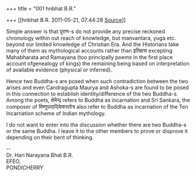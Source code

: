 +++
title = "001 hnbhat B.R."

+++
[[hnbhat B.R.	2011-05-21, 07:44:28 [Source](https://groups.google.com/g/bvparishat/c/GeSoi-zhKNs)]]



Simple answer is that पुराण-s do not provide any precise reckoned chronology within out reach of knowledge, but manvantara, yuga etc. beyond our limited knowledge of Christian Era. And the Historians take many of them as mythological accounts rather than इतिहास excepting Mahabharata and Ramayana (too principally poems in the first place
account ofgenealogy of kings) the remaining being based on interpretation of available evidence (physical or inferred).  
  

Hence two Buddha-s are posed when such contradiction between the two arises and even Candragupta Maurya and Ashoka-s are found to be posed in this connection to establish identity/difference of the two Buddha-s. Among the poets, क्षेमेन्द्र refers to Buddha as incarnation and Sri Sankara, the composer of विष्णुपादादिकेशस्तोत्र also refer to Buddha as incarnation of the Ten Incarnation scheme of Indian mythology.

  

I do not want to enter into the discussion whether there are two Buddha-s or the same Buddha. I leave it to the other members to prove or disprove it depending on their bent of thinking.

  
--  
Dr. Hari Narayana Bhat B.R.  
EFEO,  
PONDICHERRY  

